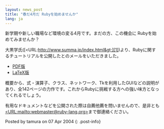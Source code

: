 ```yaml
---
layout: news_post
title: "春だ4月だ Rubyを始めませんか"
lang: ja
---
```


新学期や新しい職場など環境の変る4月です。まだの方、この機会に Rubyを始めてみませんか？

大黒学氏([&lt;URL:http://www.summa.jp/index.html&gt;][1])より、Rubyに関するチュートリアルを公開したとのメールをいただきました。

* [PDF版][2]
* [LaTeX版][3]

概要から、式・演算子、クラス、ネットワーク、Tkを利用したGUIなどの説明があり、全142ページの力作です。これからRubyに挑戦する方への強い味方となってくれるでしょう。

有用なドキュメントなどを公開された際は自薦他薦を問いませんので、是非とも[&lt;URL:mailto:webmaster@ruby-lang.org&gt;](mailto:webmaster@ruby-lang.org)まで御連絡ください。

Posted by tamura on 07 Apr 2004
{: .post-info}



[1]: http://www.summa.jp/index.html 
[2]: http://www.summa.jp/tutorial/pdf/rubyman.pdf 
[3]: http://www.summa.jp/tutorial/pdf/rubyman.tex 
